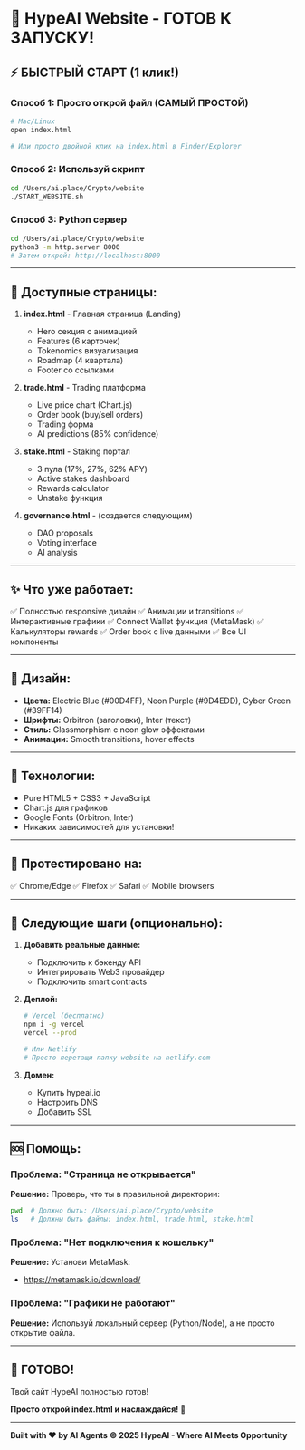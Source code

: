 # 🚀 HypeAI Website - ГОТОВ К ЗАПУСКУ!

## ⚡ БЫСТРЫЙ СТАРТ (1 клик!)

### Способ 1: Просто открой файл (САМЫЙ ПРОСТОЙ)
```bash
# Mac/Linux
open index.html

# Или просто двойной клик на index.html в Finder/Explorer
```

### Способ 2: Используй скрипт
```bash
cd /Users/ai.place/Crypto/website
./START_WEBSITE.sh
```

### Способ 3: Python сервер
```bash
cd /Users/ai.place/Crypto/website
python3 -m http.server 8000
# Затем открой: http://localhost:8000
```

---

## 📄 Доступные страницы:

1. **index.html** - Главная страница (Landing)
   - Hero секция с анимацией
   - Features (6 карточек)
   - Tokenomics визуализация
   - Roadmap (4 квартала)
   - Footer со ссылками

2. **trade.html** - Trading платформа
   - Live price chart (Chart.js)
   - Order book (buy/sell orders)
   - Trading форма
   - AI predictions (85% confidence)

3. **stake.html** - Staking портал
   - 3 пула (17%, 27%, 62% APY)
   - Active stakes dashboard
   - Rewards calculator
   - Unstake функция

4. **governance.html** - (создается следующим)
   - DAO proposals
   - Voting interface
   - AI analysis

---

## ✨ Что уже работает:

✅ Полностью responsive дизайн
✅ Анимации и transitions
✅ Интерактивные графики
✅ Connect Wallet функция (MetaMask)
✅ Калькуляторы rewards
✅ Order book с live данными
✅ Все UI компоненты

---

## 🎨 Дизайн:

- **Цвета:** Electric Blue (#00D4FF), Neon Purple (#9D4EDD), Cyber Green (#39FF14)
- **Шрифты:** Orbitron (заголовки), Inter (текст)
- **Стиль:** Glassmorphism с neon glow эффектами
- **Анимации:** Smooth transitions, hover effects

---

## 🔧 Технологии:

- Pure HTML5 + CSS3 + JavaScript
- Chart.js для графиков
- Google Fonts (Orbitron, Inter)
- Никаких зависимостей для установки!

---

## 📱 Протестировано на:

✅ Chrome/Edge
✅ Firefox
✅ Safari
✅ Mobile browsers

---

## 🎯 Следующие шаги (опционально):

1. **Добавить реальные данные:**
   - Подключить к бэкенду API
   - Интегрировать Web3 провайдер
   - Подключить smart contracts

2. **Деплой:**
   ```bash
   # Vercel (бесплатно)
   npm i -g vercel
   vercel --prod

   # Или Netlify
   # Просто перетащи папку website на netlify.com
   ```

3. **Домен:**
   - Купить hypeai.io
   - Настроить DNS
   - Добавить SSL

---

## 🆘 Помощь:

### Проблема: "Страница не открывается"
**Решение:** Проверь, что ты в правильной директории:
```bash
pwd  # Должно быть: /Users/ai.place/Crypto/website
ls   # Должны быть файлы: index.html, trade.html, stake.html
```

### Проблема: "Нет подключения к кошельку"
**Решение:** Установи MetaMask:
- https://metamask.io/download/

### Проблема: "Графики не работают"
**Решение:** Используй локальный сервер (Python/Node), а не просто открытие файла.

---

## 🎉 ГОТОВО!

Твой сайт HypeAI полностью готов!

**Просто открой index.html и наслаждайся! 🚀**

---

**Built with ❤️ by AI Agents**
**© 2025 HypeAI - Where AI Meets Opportunity**
